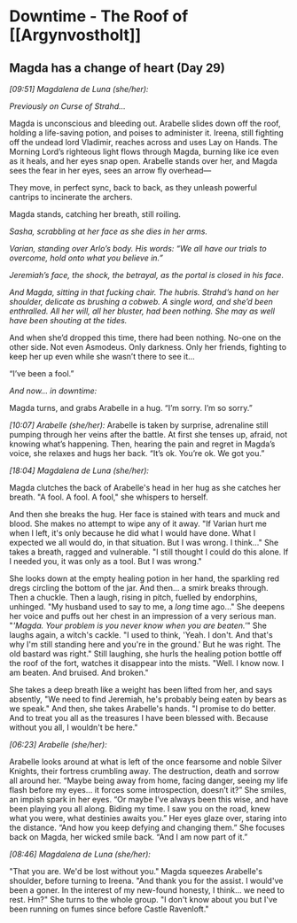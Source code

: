# Downtime - The Roof of [[Argynvostholt]]

## Magda has a change of heart (Day 29)

*[09:51] Magdalena de Luna (she/her):*

*Previously on Curse of Strahd…*

Magda is unconscious and bleeding out. Arabelle slides down off the roof, holding a life-saving potion, and poises to administer it. Ireena, still fighting off the undead lord Vladimir, reaches across and uses Lay on Hands. The Morning Lord’s righteous light flows through Magda, burning like ice even as it heals, and her eyes snap open. Arabelle stands over her, and Magda sees the fear in her eyes, sees an arrow fly overhead—

They move, in perfect sync, back to back, as they unleash powerful cantrips to incinerate the archers.

Magda stands, catching her breath, still roiling.

*Sasha, scrabbling at her face as she dies in her arms.*

*Varian, standing over Arlo’s body. His words: “We all have our trials to overcome, hold onto what you believe in.”*

*Jeremiah’s face, the shock, the betrayal, as the portal is closed in his face.*

*And Magda, sitting in that fucking chair. The hubris. Strahd’s hand on her shoulder, delicate as brushing a cobweb. A single word, and she’d been enthralled. All her will, all her bluster, had been nothing. She may as well have been shouting at the tides.*

And when she’d dropped this time, there had been nothing. No-one on the other side. Not even Asmodeus. Only darkness. Only her friends, fighting to keep her up even while she wasn’t there to see it…

“I’ve been a fool.”

*And now… in downtime:*

Magda turns, and grabs Arabelle in a hug. “I’m sorry. I’m so sorry.”



*[10:07] Arabelle (she/her):*
Arabelle is taken by surprise, adrenaline still pumping through her veins after the battle. At first she tenses up, afraid, not knowing what’s happening. Then, hearing the pain and regret in Magda’s voice, she relaxes and hugs her back. “It’s ok. You’re ok. We got you.”

*[18:04] Magdalena de Luna (she/her):*

Magda clutches the back of Arabelle's head in her hug as she catches her breath. "A fool. A fool. A fool," she whispers to herself.

And then she breaks the hug. Her face is stained with tears and muck and blood. She makes no attempt to wipe any of it away. "If Varian hurt me when I left, it's only because he did what I would have done. What I expected we all would do, in that situation. But I was wrong. I think..." She takes a breath, ragged and vulnerable. "I still thought I could do this alone. If I needed you, it was only as a tool. But I was wrong."

She looks down at the empty healing potion in her hand, the sparkling red dregs circling the bottom of the jar. And then... a smirk breaks through. Then a chuckle. Then a laugh, rising in pitch, fuelled by endorphins, unhinged. "My husband used to say to me, a *long* time ago..." She deepens her voice and puffs out her chest in an impression of a very serious man. "*'Magda. Your problem is you never know when you are beaten.'*" She laughs again, a witch's cackle. "I used to think, 'Yeah. I don't. And that's why I'm still standing here and you're in the ground.' But he was right. The old bastard was right." Still laughing, she hurls the healing potion bottle off the roof of the fort, watches it disappear into the mists. "Well. I know now. I am beaten. And bruised. And broken." 

She takes a deep breath like a weight has been lifted from her, and says absently, "We need to find Jeremiah, he's probably being eaten by bears as we speak." And then, she takes Arabelle's hands. "I promise to do better. And to treat you all as the treasures I have been blessed with. Because without you all, I wouldn't be here."

*[06:23] Arabelle (she/her):*

Arabelle looks around at what is left of the once fearsome and noble Silver Knights, their fortress crumbling away. The destruction, death and sorrow all around her. “Maybe being away from home, facing danger, seeing my life flash before my eyes… it forces some introspection, doesn’t it?” She smiles, an impish spark in her eyes. “Or maybe I’ve always been this wise, and have been playing you all along. Biding my time. I saw you on the road, knew what you were, what destinies awaits you.” Her eyes glaze over, staring into the distance. “And how you keep defying and changing them.” She focuses back on Magda, her wicked smile back. “And I am now part of it.”

*[08:46] Magdalena de Luna (she/her):*

"That you are. We'd be lost without you." Magda squeezes Arabelle's shoulder, before turning to Ireena. "And thank you for the assist. I would've been a goner. In the interest of my new-found honesty, I think... we need to rest. Hm?" She turns to the whole group. "I don't know about you but I've been running on fumes since before Castle Ravenloft."